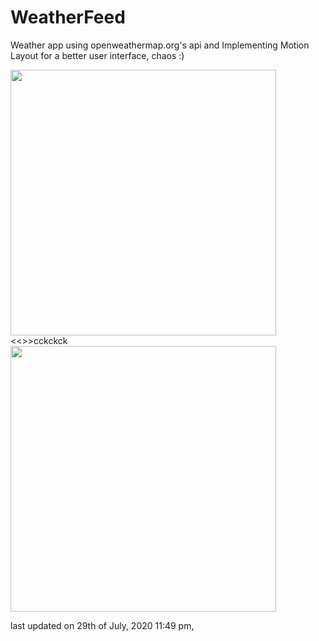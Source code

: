 # WeatherFeed
Weather app using openweathermap.org's api and Implementing Motion Layout for a better user interface, chaos :)

<img src="https://i.imgur.com/MFD9zeU.gif" width="425"/>     <<>>cckckck   <img src="https://i.imgur.com/2ZQAnVN.gif" width="425"/>

last updated on 29th of July, 2020 11:49 pm, 
